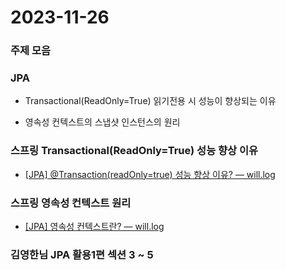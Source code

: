 # 2023-11-26

### 주제 모음

### JPA

- Transactional(ReadOnly=True) 읽기전용 시 성능이 향상되는 이유

- 영속성 컨텍스트의 스냅샷 인스턴스의 원리

### 스프링 Transactional(ReadOnly=True) 성능 향상 이유

- [[JPA] @Transaction(readOnly=true) 성능 향상 이유? — will.log](https://willseungh0.tistory.com/75)

### 스프링 영속성 컨텍스트 원리

- [[JPA] 영속성 컨텍스트란? — will.log](https://willseungh0.tistory.com/65)



### 김영한님 JPA 활용1편 섹션 3 ~ 5

